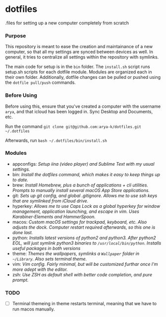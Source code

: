 # dotfiles
.files for setting up a new computer completely from scratch

### Purpose
This repository is meant to ease the creation and maintainance of a new computer, so that all my settings are synced between devices as well. In general, it tries to centralize all settings within the repository with symlinks.

The main code for setup is in the `bin` folder. The `install.sh` script runs setup.sh scripts for each dotfile module. Modules are organized each in their own folder. Additionally, dotfile changes can be pulled or pushed using the `dotfile pull/push` commands.

### Before Using
Before using this, ensure that you've created a computer with the username `arya`, and that icloud has been logged in. Sync Desktop and Documents, etc.

Run the command `git clone git@github.com:arya-k/dotfiles.git ~/.dotfiles`

Afterwards, run `bash ~/.dotfiles/bin/install.sh`

### Modules
 - appconfigs: *Setup iina (video player) and Sublime Text with my usual settings.*
 - bin: *Install the dotfiles command, which makes it easy to keep things up to date.*
 - brew: *Install Homebrew, plus a bunch of applications + cli utilities. Prompts to manually install several macOS App Store applications.*
 - git: *Sets up git config, and global .gitignore. Allows me to use ssh keys that are symlinked from iCloud drive.*
 - hyperkey: *Allows me to use Caps Lock as a global hyperkey for window management, application launching, and escape in vim. Uses Karabiner-Elements and HammerSpoon.*
 - macos: *Custom macOS settings for trackpad, keyboard, etc. Also adjusts the dock. Computer restart required afterwards, so this one is done last.*
 - python: *Installs latest versions of python2 and python3. After python2 EOL, will just symlink python3 binaries to `/usr/local/bin/python`. Installs useful packages in both versions*
 - theme: *Themes the wallpapers, symlinks a `Wallpaper` folder in `~/Library`. Also sets terminal theme.*
 - vim: *Vim config. Fairly minimal, but will be customized furthar once I'm more adept with the editor.*
 - zsh: *Use ZSH as default shell with better code completion, and pure prompt.*

### TODO
 - [ ] Terminal themeing in theme restarts terminal, meaning that we have to run macos manually.
